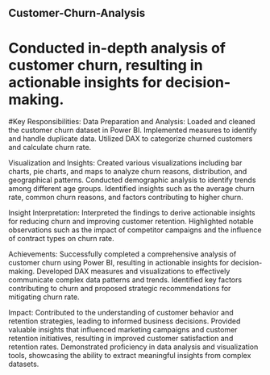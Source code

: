 ## Customer-Churn-Analysis
# Conducted in-depth analysis of customer churn, resulting in actionable insights for decision-making. 
#Key Responsibilities:
Data Preparation and Analysis:
Loaded and cleaned the customer churn dataset in Power BI.
Implemented measures to identify and handle duplicate data.
Utilized DAX to categorize churned customers and calculate churn rate.

Visualization and Insights:
Created various visualizations including bar charts, pie charts, and maps to analyze churn reasons, distribution, and geographical patterns.
Conducted demographic analysis to identify trends among different age groups.
Identified insights such as the average churn rate, common churn reasons, and factors contributing to higher churn.

Insight Interpretation:
Interpreted the findings to derive actionable insights for reducing churn and improving customer retention.
Highlighted notable observations such as the impact of competitor campaigns and the influence of contract types on churn rate.

Achievements:
Successfully completed a comprehensive analysis of customer churn using Power BI, resulting in actionable insights for decision-making.
Developed DAX measures and visualizations to effectively communicate complex data patterns and trends.
Identified key factors contributing to churn and proposed strategic recommendations for mitigating churn rate.

Impact:
Contributed to the understanding of customer behavior and retention strategies, leading to informed business decisions.
Provided valuable insights that influenced marketing campaigns and customer retention initiatives, resulting in improved customer satisfaction and retention rates.
Demonstrated proficiency in data analysis and visualization tools, showcasing the ability to extract meaningful insights from complex datasets.
